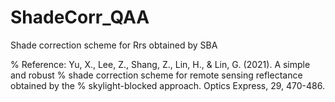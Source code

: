 # ShadeCorr_QAA
Shade correction scheme for Rrs obtained by SBA

% Reference: Yu, X., Lee, Z., Shang, Z., Lin, H., & Lin, G. (2021). A simple and robust 
           % shade correction scheme for remote sensing reflectance obtained by the 
           % skylight-blocked approach. Optics Express, 29, 470-486.
